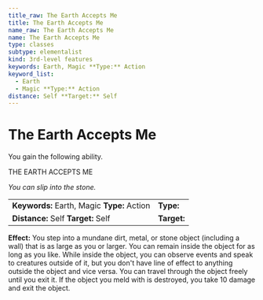 ```yaml
---
title_raw: The Earth Accepts Me
title: The Earth Accepts Me
name_raw: The Earth Accepts Me
name: The Earth Accepts Me
type: classes
subtype: elementalist
kind: 3rd-level features
keywords: Earth, Magic **Type:** Action
keyword_list:
  - Earth
  - Magic **Type:** Action
distance: Self **Target:** Self
---
```


# The Earth Accepts Me

You gain the following ability.

THE EARTH ACCEPTS ME

*You can slip into the stone.*

|                                             |             |
| :------------------------------------------ | :---------- |
| **Keywords:** Earth, Magic **Type:** Action | **Type:**   |
| **Distance:** Self **Target:** Self         | **Target:** |

**Effect:** You step into a mundane dirt, metal, or stone object (including a wall) that is as large as you or larger. You can remain inside the object for as long as you like. While inside the object, you can observe events and speak to creatures outside of it, but you don't have line of effect to anything outside the object and vice versa. You can travel through the object freely until you exit it. If the object you meld with is destroyed, you take 10 damage and exit the object.
